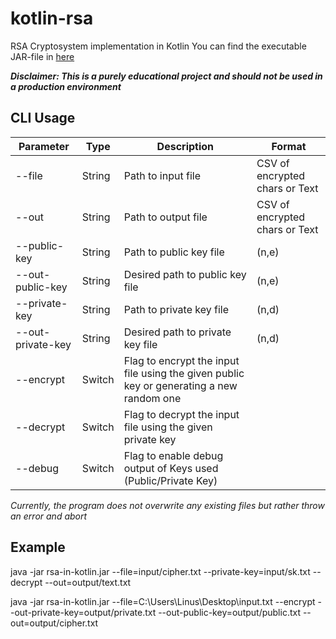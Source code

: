 # kotlin-rsa
RSA Cryptosystem implementation in Kotlin
You can find the executable JAR-file in [here](/artifacts/rsa-in-kotlin.jar)

***Disclaimer: This is a purely educational project and should not be used in a production environment***

## CLI Usage

| Parameter | Type | Description | Format |
| --- | --- | --- | --- |
| --file | String | Path to input file | CSV of encrypted chars or Text
| --out | String | Path to output file | CSV of encrypted chars or Text
| --public-key | String | Path to public key file | (n,e)
| --out-public-key | String | Desired path to public key file | (n,e) 
| --private-key | String | Path to private key file | (n,d)
| --out-private-key | String | Desired path to private key file | (n,d)
| --encrypt | Switch | Flag to encrypt the input file using the given public key or generating a new random one |
| --decrypt | Switch | Flag to decrypt the input file using the given private key |
| --debug | Switch | Flag to enable debug output of Keys used (Public/Private Key)

*Currently, the program does not overwrite any existing files but rather throw an error and abort*

## Example
java -jar rsa-in-kotlin.jar --file=input/cipher.txt --private-key=input/sk.txt --decrypt --out=output/text.txt

java -jar rsa-in-kotlin.jar --file=C:\Users\Linus\Desktop\input.txt --encrypt --out-private-key=output/private.txt --out-public-key=output/public.txt --out=output/cipher.txt
